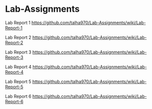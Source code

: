 # Lab-Assignments
Lab Report 1
https://github.com/talha970/Lab-Assignments/wiki/Lab-Report-1

Lab Report 2
https://github.com/talha970/Lab-Assignments/wiki/Lab-Report-2

Lab Report 3
https://github.com/talha970/Lab-Assignments/wiki/Lab-Report-3

Lab Report 4
https://github.com/talha970/Lab-Assignments/wiki/Lab-Report-4

Lab Report 5
https://github.com/talha970/Lab-Assignments/wiki/Lab-Report-5


Lab Report 6
https://github.com/talha970/Lab-Assignments/wiki/Lab-Report-6

